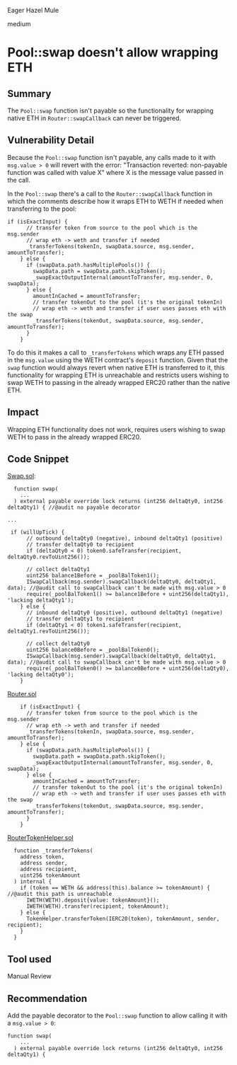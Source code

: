 Eager Hazel Mule

medium

# Pool::swap doesn't allow wrapping ETH
## Summary
The `Pool::swap` function isn't payable so the functionality for wrapping native ETH in `Router::swapCallback` can never be triggered.

## Vulnerability Detail
Because the `Pool::swap` function isn't payable, any calls made to it with `msg.value > 0` will revert with the error: "Transaction reverted: non-payable function was called with value X” where X is the message value passed in the call.

In the `Pool::swap` there's a call to the `Router::swapCallback` function in which the comments describe how it wraps ETH to WETH if needed when transferring to the pool:

```solidity
if (isExactInput) {
      // transfer token from source to the pool which is the msg.sender
      // wrap eth -> weth and transfer if needed
      _transferTokens(tokenIn, swapData.source, msg.sender, amountToTransfer);
    } else {
      if (swapData.path.hasMultiplePools()) {
        swapData.path = swapData.path.skipToken();
        _swapExactOutputInternal(amountToTransfer, msg.sender, 0, swapData);
      } else {
        amountInCached = amountToTransfer;
        // transfer tokenOut to the pool (it's the original tokenIn)
        // wrap eth -> weth and transfer if user uses passes eth with the swap
        _transferTokens(tokenOut, swapData.source, msg.sender, amountToTransfer);
      }
    }
```

To do this it makes a call to `_transferTokens` which wraps any ETH passed in the `msg.value` using the WETH contract's `deposit` function. Given that the `swap` function would always revert when native ETH is transferred to it, this functionality for wrapping ETH is unreachable and restricts users wishing to swap WETH to passing in the already wrapped ERC20 rather than the native ETH.

## Impact
Wrapping ETH functionality does not work, requires users wishing to swap WETH to pass in the already wrapped ERC20.

## Code Snippet

[Swap.sol](https://github.com/sherlock-audit/2023-07-kyber-swap/blob/main/ks-elastic-sc/contracts/Pool.sol#L492-L510):

```solidity
  function swap(
    ...
  ) external payable override lock returns (int256 deltaQty0, int256 deltaQty1) { //@audit no payable decorator

...

 if (willUpTick) {
      // outbound deltaQty0 (negative), inbound deltaQty1 (positive)
      // transfer deltaQty0 to recipient
      if (deltaQty0 < 0) token0.safeTransfer(recipient, deltaQty0.revToUint256());

      // collect deltaQty1
      uint256 balance1Before = _poolBalToken1();
      ISwapCallback(msg.sender).swapCallback(deltaQty0, deltaQty1, data); //@audit call to swapCallback can't be made with msg.value > 0
      require(_poolBalToken1() >= balance1Before + uint256(deltaQty1), 'lacking deltaQty1');
    } else {
      // inbound deltaQty0 (positive), outbound deltaQty1 (negative)
      // transfer deltaQty1 to recipient
      if (deltaQty1 < 0) token1.safeTransfer(recipient, deltaQty1.revToUint256());

      // collect deltaQty0
      uint256 balance0Before = _poolBalToken0();
      ISwapCallback(msg.sender).swapCallback(deltaQty0, deltaQty1, data); //@audit call to swapCallback can't be made with msg.value > 0
      require(_poolBalToken0() >= balance0Before + uint256(deltaQty0), 'lacking deltaQty0');
    }
```

[Router.sol](https://github.com/sherlock-audit/2023-07-kyber-swap/blob/main/ks-elastic-sc/contracts/periphery/Router.sol#L55-L69)

```solidity
    if (isExactInput) {
      // transfer token from source to the pool which is the msg.sender
      // wrap eth -> weth and transfer if needed
      _transferTokens(tokenIn, swapData.source, msg.sender, amountToTransfer);
    } else {
      if (swapData.path.hasMultiplePools()) {
        swapData.path = swapData.path.skipToken();
        _swapExactOutputInternal(amountToTransfer, msg.sender, 0, swapData);
      } else {
        amountInCached = amountToTransfer;
        // transfer tokenOut to the pool (it's the original tokenIn)
        // wrap eth -> weth and transfer if user uses passes eth with the swap
        _transferTokens(tokenOut, swapData.source, msg.sender, amountToTransfer);
      }
    }
```

[RouterTokenHelper.sol](https://github.com/sherlock-audit/2023-07-kyber-swap/blob/main/ks-elastic-sc/contracts/periphery/base/RouterTokenHelper.sol#L51-L63)

```solidity
  function _transferTokens(
    address token,
    address sender,
    address recipient,
    uint256 tokenAmount
  ) internal {
    if (token == WETH && address(this).balance >= tokenAmount) { //@audit this path is unreachable
      IWETH(WETH).deposit{value: tokenAmount}();
      IWETH(WETH).transfer(recipient, tokenAmount);
    } else {
      TokenHelper.transferToken(IERC20(token), tokenAmount, sender, recipient);
    }
  }
```
## Tool used
Manual Review

## Recommendation
Add the payable decorator to the `Pool::swap` function to allow calling it with a `msg.value > 0`: 

```solidity
function swap(
    ...
  ) external payable override lock returns (int256 deltaQty0, int256 deltaQty1) {
```
